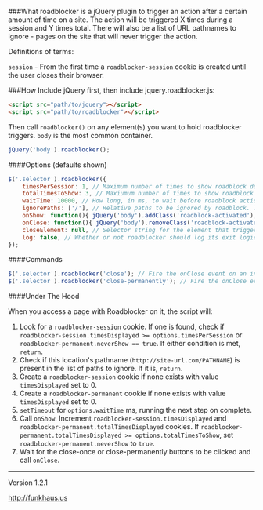 ###What
roadblocker is a jQuery plugin to trigger an action after a certain amount of time on a site. The action will be triggered X times during a session and Y times total. There will also be a list of URL pathnames to ignore - pages on the site that will never trigger the action.

Definitions of terms:

`session` - From the first time a `roadblocker-session` cookie is created until the user closes their browser.

###How
Include jQuery first, then include jquery.roadblocker.js:

```html
<script src="path/to/jquery"></script>
<script src="path/to/roadblocker"></script>
```

Then call `roadblocker()` on any element(s) you want to hold roadblocker triggers. `body` is the most common container.

```javascript
jQuery('body').roadblocker();
```

####Options (defaults shown)

```javascript
$('.selector').roadblocker({
    timesPerSession: 1, // Maximum number of times to show roadblock during session
    totalTimesToShow: 3, // Maxiumum number of times to show roadblock ever
    waitTime: 10000, // How long, in ms, to wait before roadblock action is triggered
    ignorePaths: ['/'], // Relative paths to be ignored by roadblock. The default, '/', refers to the homepage of the site
    onShow: function(){ jQuery('body').addClass('roadblock-activated'); }, // Function to call when roadblock appears
    onClose: function(){ jQuery('body').removeClass('roadblock-activated'); }, // Function to call when user closes roadblock,
    closeElement: null, // Selector string for the element that triggers jQuery('body').roadblocker('close') when clicked
    log: false, // Whether or not roadblocker should log its exit logic
});
```

####Commands
```javascript
$('.selector').roadblocker('close'); // Fire the onClose event on an initialized roadblock
$('.selector').roadblocker('close-permanently'); // Fire the onClose event and never show the roadblock again
```

####Under The Hood

When you access a page with Roadblocker on it, the script will:

1. Look for a `roadblocker-session` cookie. If one is found, check if `roadblocker-session.timesDisplayed >= options.timesPerSession` or `roadblocker-permanent.neverShow == true`. If either condition is met, `return`.
1. Check if this location's pathname (`http://site-url.com/PATHNAME`) is present in the list of paths to ignore. If it is, `return`.
1. Create a `roadblocker-session` cookie if none exists with value `timesDisplayed` set to 0.
1. Create a `roadblocker-permanent` cookie if none exists with value `timesDisplayed` set to 0.
1. `setTimeout` for `options.waitTime` ms, running the next step on complete.
1. Call `onShow`. Increment `roadblocker-session.timesDisplayed` and `roadblocker-permanent.totalTimesDisplayed` cookies. If `roadblocker-permanent.totalTimesDisplayed >= options.totalTimesToShow`, set `roadblocker-permanent.neverShow` to `true`.
1. Wait for the close-once or close-permanently buttons to be clicked and call `onClose`.

-------

Version 1.2.1

http://funkhaus.us
